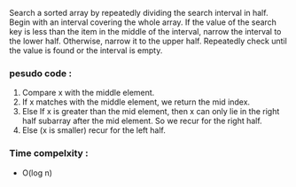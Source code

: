 Search a sorted array by repeatedly dividing the search interval in half. Begin with an interval covering the whole array.
If the value of the search key is less than the item in the middle of the interval, narrow the interval to the lower half.
Otherwise, narrow it to the upper half. Repeatedly check until the value is found or the interval is empty.

### pesudo code :

1. Compare x with the middle element.
2. If x matches with the middle element, we return the mid index.
3. Else If x is greater than the mid element, then x can only lie in the right half subarray after the mid element. So we recur for the right half.
4. Else (x is smaller) recur for the left half.


### Time compelxity : 
 * O(log n)